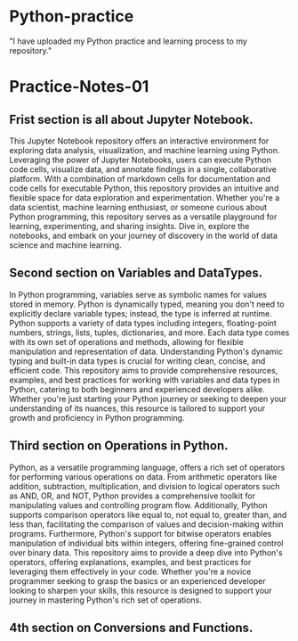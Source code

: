 # Python-practice
"I have uploaded my Python practice and learning process to my repository."
# Practice-Notes-01
## Frist section is all about Jupyter Notebook.
  This Jupyter Notebook repository offers an interactive environment for exploring data analysis, visualization, and machine learning using Python. Leveraging the power of Jupyter Notebooks, users can execute Python code cells, visualize data, and annotate findings in a single, collaborative platform. With a combination of markdown cells for documentation and code cells for executable Python, this repository provides an intuitive and flexible space for data exploration and experimentation. Whether you're a data scientist, machine learning enthusiast, or someone curious about Python programming, this repository serves as a versatile playground for learning, experimenting, and sharing insights. Dive in, explore the notebooks, and embark on your journey of discovery in the world of data science and machine learning.
## Second section on Variables and DataTypes.
  In Python programming, variables serve as symbolic names for values stored in memory. Python is dynamically typed, meaning you don't need to explicitly declare variable types; instead, the type is inferred at runtime. Python supports a variety of data types including integers, floating-point numbers, strings, lists, tuples, dictionaries, and more. Each data type comes with its own set of operations and methods, allowing for flexible manipulation and representation of data. Understanding Python's dynamic typing and built-in data types is crucial for writing clean, concise, and efficient code. This repository aims to provide comprehensive resources, examples, and best practices for working with variables and data types in Python, catering to both beginners and experienced developers alike. Whether you're just starting your Python journey or seeking to deepen your understanding of its nuances, this resource is tailored to support your growth and proficiency in Python programming.
## Third section on Operations in Python.
  Python, as a versatile programming language, offers a rich set of operators for performing various operations on data. From arithmetic operators like addition, subtraction, multiplication, and division to logical operators such as AND, OR, and NOT, Python provides a comprehensive toolkit for manipulating values and controlling program flow. Additionally, Python supports comparison operators like equal to, not equal to, greater than, and less than, facilitating the comparison of values and decision-making within programs. Furthermore, Python's support for bitwise operators enables manipulation of individual bits within integers, offering fine-grained control over binary data. This repository aims to provide a deep dive into Python's operators, offering explanations, examples, and best practices for leveraging them effectively in your code. Whether you're a novice programmer seeking to grasp the basics or an experienced developer looking to sharpen your skills, this resource is designed to support your journey in mastering Python's rich set of operations.
## 4th section on Conversions and Functions.

